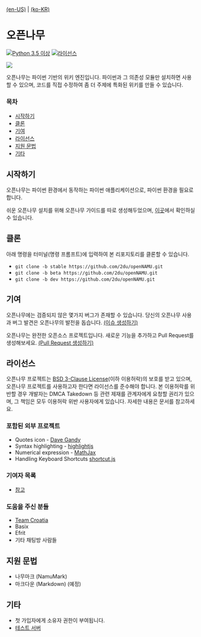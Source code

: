 [(en-US)](./readme-en.md) | [(ko-KR)](./readme.md)
# 오픈나무
[![Python 3.5 이상](https://img.shields.io/badge/python->=%203.5-blue.svg)](https://python.org)
[![라이선스](https://img.shields.io/badge/license-BSD%203--Clause-lightgrey.svg)](./LICENSE)

![](https://raw.githubusercontent.com/2du/openNAMU/beta/.github/logo.png)

오픈나무는 파이썬 기반의 위키 엔진입니다. 파이썬과 그 의존성 모듈만 설치하면 사용할 수 있으며, 코드를 직접 수정하여 좀 더 주제에 특화된 위키를 만들 수 있습니다.

### 목차
 * [시작하기](#시작하기)
 * [클론](#클론)
 * [기여](#기여)
 * [라이선스](#라이선스)
 * [지원 문법](#지원-문법)
 * [기타](#기타)

## 시작하기
오픈나무는 파이썬 환경에서 동작하는 파이썬 애플리케이션으로, 파이썬 환경을 필요로 합니다.

쉬운 오픈나무 설치를 위해 오픈나무 가이드를 따로 생성해두었으며, [이곳](http://2du.pythonanywhere.com)에서 확인하실 수 있습니다.

## 클론
아래 명령을 터미널(명령 프롬프트)에 입력하여 본 리포지토리를 클론할 수 있습니다.
 * `git clone -b stable https://github.com/2du/openNAMU.git`
 * `git clone -b beta https://github.com/2du/openNAMU.git`
 * `git clone -b dev https://github.com/2du/openNAMU.git`

## 기여
오픈나무에는 검증되지 않은 몇가지 버그가 존재할 수 있습니다. 당신의 오픈나무 사용과 버그 발견은 오픈나무의 발전을 돕습니다. [(이슈 생성하기)](https://github.com/2du/openNAMU/issues/new)

오픈나무는 완전한 오픈소스 프로젝트입니다. 새로운 기능을 추가하고 Pull Request를 생성해보세요. [(Pull Request 생성하기)](https://github.com/2du/openNAMU/compare)

## 라이선스
오픈나무 프로젝트는 [BSD 3-Clause License](./LICENSE)(이하 이용허락)의 보호를 받고 있으며, 오픈나무 프로젝트를 사용하고자 한다면 라이선스를 준수해야 합니다. 본 이용허락를 위반할 경우 개발자는 DMCA Takedown 등 관련 제재를 관계자에게 요청할 권리가 있으며, 그 책임은 모두 이용허락 위반 사용자에게 있습니다. 자세한 내용은 문서를 참고하세요.

### 포함된 외부 프로젝트
 * Quotes icon - [Dave Gandy](http://www.flaticon.com/free-icon/quote-left_25672)
 * Syntax highlighting - [highlightjs](https://highlightjs.org/)
 * Numerical expression - [MathJax](https://www.mathjax.org/)
 * Handling Keyboard Shortcuts [shortcut.js](http://www.openjs.com/scripts/events/keyboard_shortcuts/)

### 기여자 목록
 * [참고](https://github.com/2DU/openNAMU/graphs/contributors)

### 도움을 주신 분들
 * [Team Croatia](https://github.com/TeamCroatia)
 * Basix
 * Efrit
 * 기타 채팅방 사람들

## 지원 문법
 * 나무마크 (NamuMark)
 * 마크다운 (Markdown) (예정)

## 기타
 * 첫 가입자에게 소유자 권한이 부여됩니다.
 * [테스트 서버](http://2du.pythonanywhere.com)
